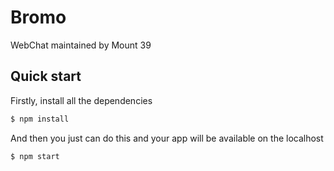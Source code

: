 # Bromo
WebChat maintained by Mount 39

## Quick start
Firstly, install all the dependencies
```sh
$ npm install
```
And then you just can do this and your app will be available on the localhost
```sh
$ npm start
```